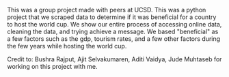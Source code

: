 This was a group project made with peers at UCSD. This was a python project that we scraped data to determine if it was beneficial for a country to host the world cup. We show our entire process of accessing online data, cleaning the data, and trying achieve a message. We based "beneficial" as a few factors such as the gdp, tourism rates, and a few other factors during the few years while hosting the world cup.

Credit to: Bushra Rajput, Ajit Selvakumaren, Aditi Vaidya, Jude Muhtaseb for working on this project with me.
